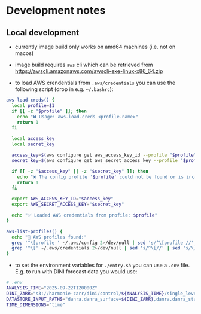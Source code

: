 # Development notes

## Local development

- currently image build only works on amd64 machines (i.e. not on macos)

- image build requires `aws` cli which can be retrieved from https://awscli.amazonaws.com/awscli-exe-linux-x86_64.zip

- to load AWS crendentials from `.aws/credentials` you can use the following script (drop in e.g. `~/.bashrc`):

```bash
aws-load-creds() {
  local profile=$1
  if [[ -z "$profile" ]]; then
    echo "❌ Usage: aws-load-creds <profile-name>"
    return 1
  fi

  local access_key
  local secret_key

  access_key=$(aws configure get aws_access_key_id --profile "$profile" 2>/dev/null)
  secret_key=$(aws configure get aws_secret_access_key --profile "$profile" 2>/dev/null)

  if [[ -z "$access_key" || -z "$secret_key" ]]; then
    echo "❌ The config profile '$profile' could not be found or is incomplete."
    return 1
  fi

  export AWS_ACCESS_KEY_ID="$access_key"
  export AWS_SECRET_ACCESS_KEY="$secret_key"

  echo "✅ Loaded AWS credentials from profile: $profile"
}

aws-list-profiles() {
  echo "📂 AWS profiles found:"
  grep '^\[profile ' ~/.aws/config 2>/dev/null | sed 's/^\[profile //' | sed 's/\]//'
  grep '^\[' ~/.aws/credentials 2>/dev/null | sed 's/^\[//' | sed 's/\]//'
}
```

- to set the environment variables for `./entry.sh` you can use a `.env` file. E.g. to run with DINI forecast data you would use:

```bash
# .env
ANALYSIS_TIME="2025-09-22T120000Z"
DINI_ZARR="s3://harmonie-zarr/dini/control/${ANALYSIS_TIME}/single_levels.zarr/"
DATASTORE_INPUT_PATHS="danra.danra_surface=${DINI_ZARR},danra.danra_static=${DINI_ZARR}"
TIME_DIMENSIONS="time"
```
